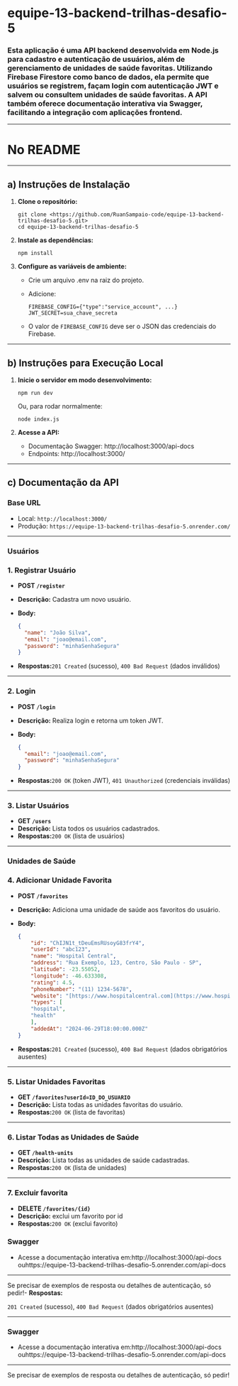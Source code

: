 # equipe-13-backend-trilhas-desafio-5

### Esta aplicação é uma API backend desenvolvida em Node.js para cadastro e autenticação de usuários, além de gerenciamento de unidades de saúde favoritas. Utilizando Firebase Firestore como banco de dados, ela permite que usuários se registrem, façam login com autenticação JWT e salvem ou consultem unidades de saúde favoritas. A API também oferece documentação interativa via Swagger, facilitando a integração com aplicações frontend.
---
# No README

---

## a) Instruções de Instalação

1. **Clone o repositório:**
    
    ```
    git clone <https://github.com/RuanSampaio-code/equipe-13-backend-trilhas-desafio-5.git>
    cd equipe-13-backend-trilhas-desafio-5
    
    ```
    
2. **Instale as dependências:**
    
    ```
    npm install
    
    ```
    
3. **Configure as variáveis de ambiente:**
    - Crie um arquivo .env na raiz do projeto.
    - Adicione:
        
        ```
        FIREBASE_CONFIG={"type":"service_account", ...}
        JWT_SECRET=sua_chave_secreta
        
        ```
        
    - O valor de `FIREBASE_CONFIG` deve ser o JSON das credenciais do Firebase.

---

## b) Instruções para Execução Local

1. **Inicie o servidor em modo desenvolvimento:**
    
    ```
    npm run dev
    
    ```
    
    Ou, para rodar normalmente:
    
    ```
    node index.js
    
    ```
    
2. **Acesse a API:**
    - Documentação Swagger: http://localhost:3000/api-docs
    - Endpoints: http://localhost:3000/

---

## c) Documentação da API

### **Base URL**

- Local: `http://localhost:3000/`
- Produção: `https://equipe-13-backend-trilhas-desafio-5.onrender.com/`

---

### **Usuários**

### 1. Registrar Usuário

- **POST `/register`**
- **Descrição:** Cadastra um novo usuário.
- **Body:**
    
    ```json
    {
      "name": "João Silva",
      "email": "joao@email.com",
      "password": "minhaSenhaSegura"
    }
    
    ```
    
- **Respostas:**`201 Created` (sucesso), `400 Bad Request` (dados inválidos)

---

### 2. Login

- **POST `/login`**
- **Descrição:** Realiza login e retorna um token JWT.
- **Body:**
    
    ```json
    {
      "email": "joao@email.com",
      "password": "minhaSenhaSegura"
    }
    
    ```
    
- **Respostas:**`200 OK` (token JWT), `401 Unauthorized` (credenciais inválidas)

---

### 3. Listar Usuários

- **GET `/users`**
- **Descrição:** Lista todos os usuários cadastrados.
- **Respostas:**`200 OK` (lista de usuários)

---

### **Unidades de Saúde**

### 4. Adicionar Unidade Favorita

- **POST `/favorites`**
- **Descrição:** Adiciona uma unidade de saúde aos favoritos do usuário.
- **Body:**
    
    ```json
    {
    	"id": "ChIJN1t_tDeuEmsRUsoyG83frY4",
    	"userId": "abc123",
    	"name": "Hospital Central",
    	"address": "Rua Exemplo, 123, Centro, São Paulo - SP",
    	"latitude": -23.55052,
    	"longitude": -46.633308,
    	"rating": 4.5,
    	"phoneNumber": "(11) 1234-5678",
    	"website": "[https://www.hospitalcentral.com](https://www.hospitalcentral.com/)",
    	"types": [
    	"hospital",
    	"health"
    	],
    	"addedAt": "2024-06-29T18:00:00.000Z"
    }
    ```
    
- **Respostas:**`201 Created` (sucesso), `400 Bad Request` (dados obrigatórios ausentes)

---

### 5. Listar Unidades Favoritas

- **GET `/favorites?userId=ID_DO_USUARIO`**
- **Descrição:** Lista todas as unidades favoritas do usuário.
- **Respostas:**`200 OK` (lista de favoritas)

---

### 6. Listar Todas as Unidades de Saúde

- **GET `/health-units`**
- **Descrição:** Lista todas as unidades de saúde cadastradas.
- **Respostas:**`200 OK` (lista de unidades)

---

### 7. Excluir favorita

- **DELETE `/favorites/{id}`**
- **Descrição:** exclui um favorito por id
- **Respostas:**`200 OK` (exclui favorito)

### **Swagger**

- Acesse a documentação interativa em:http://localhost:3000/api-docs
ouhttps://equipe-13-backend-trilhas-desafio-5.onrender.com/api-docs

---

Se precisar de exemplos de resposta ou detalhes de autenticação, só pedir!- **Respostas:**

`201 Created` (sucesso), `400 Bad Request` (dados obrigatórios ausentes)

---

### **Swagger**

- Acesse a documentação interativa em:http://localhost:3000/api-docs
ouhttps://equipe-13-backend-trilhas-desafio-5.onrender.com/api-docs

---

Se precisar de exemplos de resposta ou detalhes de autenticação, só pedir!